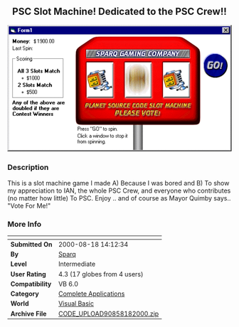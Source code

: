 ﻿<div align="center">

## PSC Slot Machine\! Dedicated to the PSC Crew\!\!

<img src="PIC2000818141923192.gif">
</div>

### Description

This is a slot machine game I made A) Because I was bored and B) To show my appreciation to IAN, the whole PSC Crew, and everyone who contributes (no matter how little) To PSC. Enjoy .. and of course as Mayor Quimby says.. "Vote For Me!"
 
### More Info
 


<span>             |<span>
---                |---
**Submitted On**   |2000-08-18 14:12:34
**By**             |[Sparq](https://github.com/Planet-Source-Code/PSCIndex/blob/master/ByAuthor/sparq.md)
**Level**          |Intermediate
**User Rating**    |4.3 (17 globes from 4 users)
**Compatibility**  |VB 6\.0
**Category**       |[Complete Applications](https://github.com/Planet-Source-Code/PSCIndex/blob/master/ByCategory/complete-applications__1-27.md)
**World**          |[Visual Basic](https://github.com/Planet-Source-Code/PSCIndex/blob/master/ByWorld/visual-basic.md)
**Archive File**   |[CODE\_UPLOAD90858182000\.zip](https://github.com/Planet-Source-Code/sparq-psc-slot-machine-dedicated-to-the-psc-crew__1-10794/archive/master.zip)








